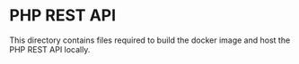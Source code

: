# PHP REST API
This directory contains files required to build the docker image and host the PHP REST API locally.
